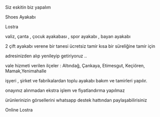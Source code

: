 Siz eskitin biz yapalım

Shoes Ayakabı 

Lostra 

valiz,  çanta , çocuk ayakabası , spor ayakabı , bayan ayakabı

2 çift ayakabı verene bir tanesi ücretsiz tamir kısa bir süreliğine tamir için

adresinizden alıp yenileyip getiriyoruz .. 

 vale hizmeti verilen ilçeler : Altındağ, Çankaya, Etimesgut, Keçiören, Mamak,Yenimahalle

 işyeri , şirket ve fabrikalardan toplu ayakabı bakım ve tamirleri yapılır.

 onayınız alınmadan ekstra işlem ve fiyatlandırma yapılmaz

 ürünlerinizin görsellerini whatsapp destek hattından paylaşabilirisiniz


 Online Lostra





  